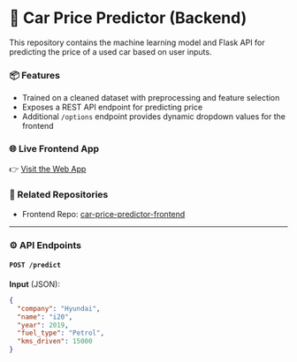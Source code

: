 # 🚗 Car Price Predictor (Backend)

This repository contains the machine learning model and Flask API for predicting the price of a used car based on user inputs.

### 📦 Features
- Trained on a cleaned dataset with preprocessing and feature selection
- Exposes a REST API endpoint for predicting price
- Additional `/options` endpoint provides dynamic dropdown values for the frontend

### 🌐 Live Frontend App
👉 [Visit the Web App](https://car-price-predictor-frontend-two.vercel.app/)

### 📁 Related Repositories
- Frontend Repo: [car-price-predictor-frontend](https://github.com/akshatbuliwal/car-price-predictor-frontend)

---

### ⚙️ API Endpoints

#### `POST /predict`
**Input** (JSON):
```json
{
  "company": "Hyundai",
  "name": "i20",
  "year": 2019,
  "fuel_type": "Petrol",
  "kms_driven": 15000
}
